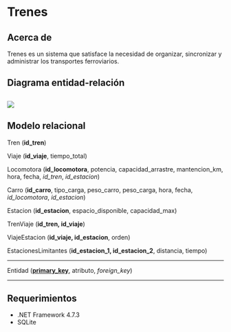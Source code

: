# Trenes

## Acerca de
Trenes es un sistema que satisface la necesidad de organizar, sincronizar y administrar los transportes ferroviarios.

## Diagrama entidad-relación

## ![](https://i.imgur.com/lVd5jEi.png)

## Modelo relacional

Tren (**id_tren**)

Viaje (**id_viaje**, tiempo_total)

Locomotora (**id_locomotora**, potencia, capacidad_arrastre, mantencion_km, hora, fecha, *id_tren*, *id_estacion*)

Carro (**id_carro**, tipo_carga, peso_carro, peso_carga, hora, fecha, *id_locomotora*, *id_estacion*)

Estacion (**id_estacion**, espacio_disponible, capacidad_max)

TrenViaje (**id_tren, id_viaje**)

ViajeEstacion (**id_viaje, id_estacion**, orden)

EstacionesLimitantes (**id_estacion_1, id_estacion_2**, distancia, tiempo)

---

Entidad (<u>**primary_key**</u>, atributo, *foreign_key*)

---

## Requerimientos

- .NET Framework 4.7.3
- SQLite
